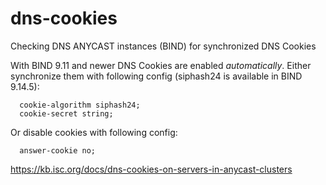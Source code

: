 # dns-cookies
Checking DNS ANYCAST instances (BIND) for synchronized DNS Cookies

With BIND 9.11 and newer DNS Cookies are enabled *automatically*. 
Either synchronize them with following config (siphash24 is available in BIND 9.14.5):
```
  cookie-algorithm siphash24;
  cookie-secret string;
```
Or disable cookies with following config:
```
  answer-cookie no;
```

https://kb.isc.org/docs/dns-cookies-on-servers-in-anycast-clusters

